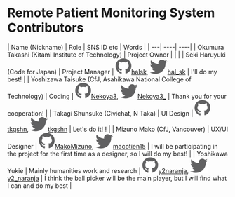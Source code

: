 # Remote Patient Monitoring System Contributors

| Name (Nickname) | Role | SNS ID etc | Words |
| ---| ----| ----|
| Okumura Takashi (Kitami Institute of Technology) | Project Owner | | |
| Seki Haruyuki (Code for Japan) | Project Manager | [![github](images/github-brands.svg)halsk](http://github.com/halsk), [![twitter](images/twitter-brands.svg)hal_sk](https://twitter.com/hal_sk) | I'll do my best! |
| Yoshizawa Taisuke (CfJ, Asahikawa National College of Technology) | Coding | [![github](images/github-brands.svg)Nekoya3](http://github.com/Nekoya3), [![twitter](images/twitter-brands.svg)Nekoya3_](https://twitter.com/Nekoya3_) | Thank you for your cooperation! |
| Takagi Shunsuke (Civichat, N Taka) | UI Design | [![github](images/github-brands.svg)tkgshn](http://github.com/tkgshn), [![twitter](images/twitter-brands.svg)tkgshn](https://twitter.com/tkgshn) | Let's do it! ! |
| Mizuno Mako (CfJ, Vancouver) | UX/UI Designer | [![github](images/github-brands.svg)MakoMizuno](http://github.com/MakoMizuno), [![twitter](images/twitter-brands.svg)macotien15](https://twitter.com/macotien15) | I will be participating in the project for the first time as a designer, so I will do my best! |
| Yoshikawa Yukie | Mainly humanities work and research | [![github](images/github-brands.svg)y2naranja](http://github.com/y2naranja), [![twitter](images/twitter-brands.svg)y2_naranja](https://twitter.com/y2_naranja) | I think the ball picker will be the main player, but I will find what I can and do my best |